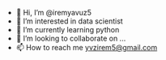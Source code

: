 - 👋 Hi, I’m @iremyavuz5
- 👀 I’m interested in data scientist
- 🌱 I’m currently learning python
- 💞️ I’m looking to collaborate on ...
- 📫 How to reach me yvzirem5@gmail.com

<!---
iremyavuz5/iremyavuz5 is a ✨ special ✨ repository because its `README.md` (this file) appears on your GitHub profile.
You can click the Preview link to take a look at your changes.
--->
